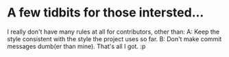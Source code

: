 # A few tidbits for those intersted...
I really don't have many rules at all for contributors, other than:
A: Keep the style consistent with the style the project uses so far.
B: Don't make commit messages dumb(er than mine).
That's all I got. :p
